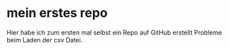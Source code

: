 # mein erstes repo
Hier habe ich zum ersten mal selbst ein Repo auf GitHub erstellt
Probleme beim Laden der csv Datei.
